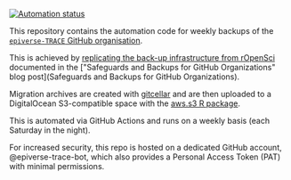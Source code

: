<!-- badges: start -->
[![Automation
status](https://github.com/epiverse-trace-bot/epiverse-trace-backup/workflows/backup-and-upload/badge.svg)](https://github.com/epiverse-trace-bot/epiverse-trace-backup/actions)
<!-- badges: end -->

This repository contains the automation code for weekly backups of the [`epiverse-TRACE` GitHub organisation](https://github.com/epiverse-trace).

This is achieved by [replicating the back-up infrastructure from rOpenSci](https://discuss.ropensci.org/t/backing-up-github-organisation-with-gitcellar/3153) documented in the ["Safeguards and Backups for GitHub Organizations" blog post](Safeguards and Backups for GitHub Organizations).

Migration archives are created with [gitcellar](https://docs.ropensci.org/gitcellar/) and are then uploaded to a DigitalOcean S3-compatible space with the [aws.s3 R package](https://cran.r-project.org/package=aws.s3).

This is automated via GitHub Actions and runs on a weekly basis (each Saturday in the night).

For increased security, this repo is hosted on a dedicated GitHub account, @epiverse-trace-bot, which also provides a Personal Access Token (PAT) with minimal permissions.

